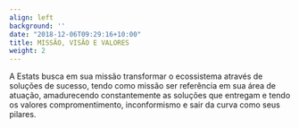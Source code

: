 ```yaml
---
align: left
background: ''
date: "2018-12-06T09:29:16+10:00"
title: MISSÃO, VISÃO E VALORES
weight: 2
---
```


A Estats busca em sua missão transformar o ecossistema através de soluções de sucesso, tendo como missão ser referência em sua área de atuação, amadurecendo constantemente as soluções que entregam e tendo os valores compromentimento, inconformismo e sair da curva como seus pilares.

